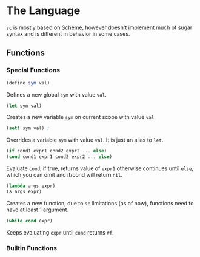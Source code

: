 # The Language
`sc` is mostly based on [Scheme](https://en.wikipedia.org/wiki/Scheme_(programming_language)), however doesn't implement much of sugar syntax and is different in behavior in some cases.

## Functions
### Special Functions

```scm
(define sym val)
```
Defines a new global `sym` with value `val`.

```scm
(let sym val)
```
Creates a new variable `sym` on current scope with value `val`.

```scm
(set! sym val) ;
```
Overrides a variable `sym` with value `val`. It is just an alias to `let`.

```scm
(if cond1 expr1 cond2 expr2 ... else)
(cond cond1 expr1 cond2 expr2 ... else)
```
Evaluate `cond`, if true, returns value of `expr1` otherwise continues until `else`, which you can omit and if/cond will return `nil`.

```scm
(lambda args expr)
(λ args expr)
```
Creates a new function, due to `sc` limitations (as of now), functions need to have at least 1 argument.

```scm
(while cond expr)
```
Keeps evaluating `expr` until `cond` returns `#f`.

### Builtin Functions
